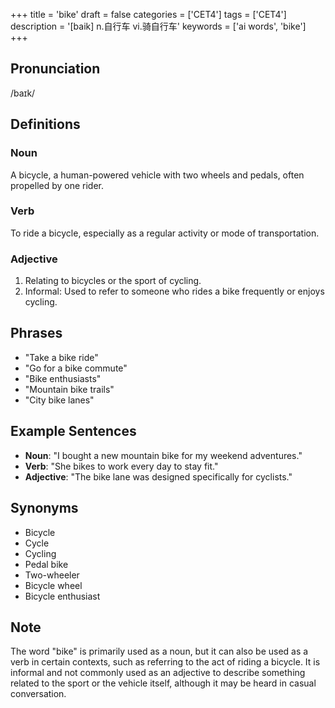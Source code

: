 +++
title = 'bike'
draft = false
categories = ['CET4']
tags = ['CET4']
description = '[baik] n.自行车 vi.骑自行车'
keywords = ['ai words', 'bike']
+++

## Pronunciation
/baɪk/

## Definitions
### Noun
A bicycle, a human-powered vehicle with two wheels and pedals, often propelled by one rider.

### Verb
To ride a bicycle, especially as a regular activity or mode of transportation.

### Adjective
1. Relating to bicycles or the sport of cycling.
2. Informal: Used to refer to someone who rides a bike frequently or enjoys cycling.

## Phrases
- "Take a bike ride"
- "Go for a bike commute"
- "Bike enthusiasts"
- "Mountain bike trails"
- "City bike lanes"

## Example Sentences
- **Noun**: "I bought a new mountain bike for my weekend adventures."
- **Verb**: "She bikes to work every day to stay fit."
- **Adjective**: "The bike lane was designed specifically for cyclists."

## Synonyms
- Bicycle
- Cycle
- Cycling
- Pedal bike
- Two-wheeler
- Bicycle wheel
- Bicycle enthusiast

## Note
The word "bike" is primarily used as a noun, but it can also be used as a verb in certain contexts, such as referring to the act of riding a bicycle. It is informal and not commonly used as an adjective to describe something related to the sport or the vehicle itself, although it may be heard in casual conversation.
